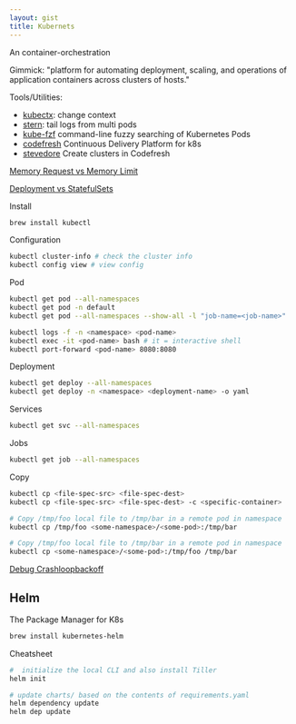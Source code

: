 ```yaml
---
layout: gist
title: Kubernets
---
```


An container-orchestration

Gimmick: "platform for automating deployment, scaling, and operations of application containers across clusters of hosts."

Tools/Utilities:
- [kubectx](https://github.com/ahmetb/kubectx): change context
- [stern](https://github.com/wercker/stern): tail logs from multi pods
- [kube-fzf](https://github.com/arunvelsriram/kube-fzf) command-line fuzzy searching of Kubernetes Pods
- [codefresh](https://codefresh.io/) Continuous Delivery Platform for k8s
- [stevedore](https://github.com/codefresh-io/Stevedore) Create clusters in Codefresh


[Memory Request vs Memory Limit](https://jackiechen.org/2017/12/12/the-myth-of-memory-requests-and-limits-in-kubernetes/)

[Deployment vs StatefulSets](https://stackoverflow.com/questions/41583672/kubernetes-deployments-vs-statefulsets)

Install
```sh
brew install kubectl 
```

Configuration
```sh
kubectl cluster-info # check the cluster info
kubectl config view # view config
```

Pod
```sh
kubectl get pod --all-namespaces
kubectl get pod -n default
kubectl get pod --all-namespaces --show-all -l "job-name=<job-name>" 

kubectl logs -f -n <namespace> <pod-name>
kubectl exec -it <pod-name> bash # it = interactive shell
kubectl port-forward <pod-name> 8080:8080
```

Deployment
```sh
kubectl get deploy --all-namespaces
kubectl get deploy -n <namespace> <deployment-name> -o yaml
```

Services
```sh
kubectl get svc --all-namespaces
```

Jobs
```sh
kubectl get job --all-namespaces
```

Copy
```sh
kubectl cp <file-spec-src> <file-spec-dest>
kubectl cp <file-spec-src> <file-spec-dest> -c <specific-container>

# Copy /tmp/foo local file to /tmp/bar in a remote pod in namespace
kubectl cp /tmp/foo <some-namespace>/<some-pod>:/tmp/bar 

# Copy /tmp/foo local file to /tmp/bar in a remote pod in namespace
kubectl cp <some-namespace>/<some-pod>:/tmp/foo /tmp/bar 
```

[Debug Crashloopbackoff](https://sysdig.com/blog/debug-kubernetes-crashloopbackoff/)

## Helm 

The Package Manager for K8s
```sh
brew install kubernetes-helm
```

Cheatsheet
```sh
#  initialize the local CLI and also install Tiller 
helm init 

# update charts/ based on the contents of requirements.yaml
helm dependency update
helm dep update
```
